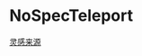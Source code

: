 # NoSpecTeleport

[灵感来源](https://www.mcbbs.net/forum.php?mod=redirect&goto=findpost&ptid=1364107&pid=26621062)
